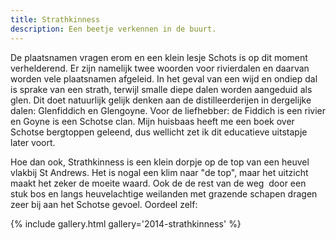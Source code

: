 ```yaml
---
title: Strathkinness
description: Een beetje verkennen in de buurt.
---
```

De plaatsnamen vragen erom en een klein lesje Schots is op dit moment verhelderend. Er zijn namelijk twee woorden voor rivierdalen en daarvan worden vele plaatsnamen afgeleid. In het geval van een wijd en ondiep dal is sprake van een strath, terwijl smalle diepe dalen worden aangeduid als glen. Dit doet natuurlijk gelijk denken aan de distilleerderijen in dergelijke dalen: Glenfiddich en Glengoyne. Voor de liefhebber: de Fiddich is een rivier en Goyne is een Schotse clan. Mijn huisbaas heeft me een boek over Schotse bergtoppen geleend, dus wellicht zet ik dit educatieve uitstapje later voort.

Hoe dan ook, Strathkinness is een klein dorpje op de top van een heuvel vlakbij St Andrews. Het is nogal een klim naar "de top", maar het uitzicht maakt het zeker de moeite waard. Ook de de rest van de weg  door een stuk bos en langs heuvelachtige weilanden met grazende schapen dragen zeer bij aan het Schotse gevoel. Oordeel zelf:

{% include gallery.html gallery='2014-strathkinness' %}